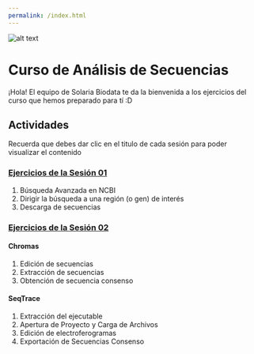 ```yaml
---
permalink: /index.html
---
```

![alt text](https://solariabiodata.com.mx/images/solaria_banner.png "Soluciones de Siguiente Generación")
# Curso de Análisis de Secuencias

¡Hola! El equipo de Solaria Biodata te da la bienvenida a los ejercicios del curso que hemos preparado para tí :D
## Actividades
Recuerda que debes dar clic en el titulo de cada sesión para poder visualizar el contenido
### [Ejercicios de la Sesión 01](sesion01.md)
  1. Búsqueda Avanzada en NCBI
  2. Dirigir la búsqueda a una región (o gen) de interés
  3. Descarga de secuencias

### [Ejercicios de la Sesión 02](sesion02.md)
#### Chromas
  1. Edición de secuencias
  2. Extracción de secuencias
  3. Obtención de secuencia consenso
#### SeqTrace
  1. Extracción del ejecutable
  2. Apertura de Proyecto y Carga de Archivos
  3. Edición de electroferogramas
  4. Exportación de Secuencias Consenso
